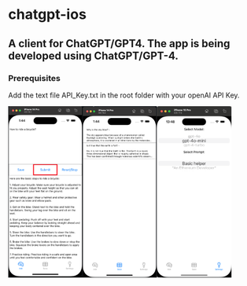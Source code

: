 # chatgpt-ios
## A client for ChatGPT/GPT4. The app is being developed using ChatGPT/GPT-4.

### Prerequisites

Add the text file API_Key.txt in the root folder with your openAI API Key.

<div style="display:flex">
    <img src="screenshot.png" style="width:30%">
    <img src="screenshot2.png" style="width:30%">
    <img src="screenshot3.png" style="width:30%">

</div>
